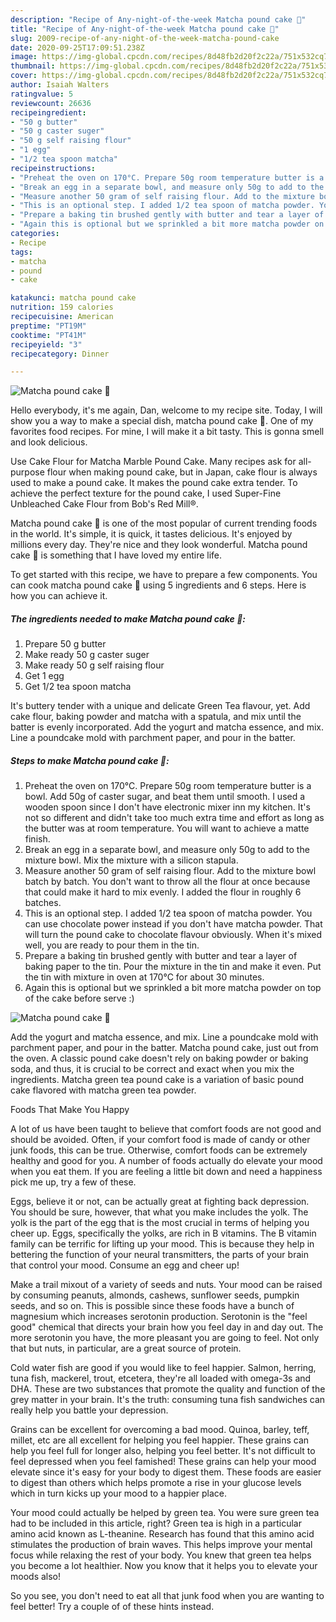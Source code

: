 ```yaml
---
description: "Recipe of Any-night-of-the-week Matcha pound cake 🍵"
title: "Recipe of Any-night-of-the-week Matcha pound cake 🍵"
slug: 2009-recipe-of-any-night-of-the-week-matcha-pound-cake
date: 2020-09-25T17:09:51.238Z
image: https://img-global.cpcdn.com/recipes/8d48fb2d20f2c22a/751x532cq70/matcha-pound-cake-🍵-recipe-main-photo.jpg
thumbnail: https://img-global.cpcdn.com/recipes/8d48fb2d20f2c22a/751x532cq70/matcha-pound-cake-🍵-recipe-main-photo.jpg
cover: https://img-global.cpcdn.com/recipes/8d48fb2d20f2c22a/751x532cq70/matcha-pound-cake-🍵-recipe-main-photo.jpg
author: Isaiah Walters
ratingvalue: 5
reviewcount: 26636
recipeingredient:
- "50 g butter"
- "50 g caster suger"
- "50 g self raising flour"
- "1 egg"
- "1/2 tea spoon matcha"
recipeinstructions:
- "Preheat the oven on 170°C. Prepare 50g room temperature butter is a bowl. Add 50g of caster sugar, and beat them until smooth. I used a wooden spoon since I don&#39;t have electronic mixer inn my kitchen. It&#39;s not so different and didn&#39;t take too much extra time and effort as long as the butter was at room temperature. You will want to achieve a matte finish."
- "Break an egg in a separate bowl, and measure only 50g to add to the mixture bowl. Mix the mixture with a silicon stapula."
- "Measure another 50 gram of self raising flour. Add to the mixture bowl batch by batch. You don&#39;t want to throw all the flour at once because that could make it hard to mix evenly. I added the flour in roughly 6 batches."
- "This is an optional step. I added 1/2 tea spoon of matcha powder. You can use chocolate power instead if you don&#39;t have matcha powder. That will turn the pound cake to chocolate flavour obviously. When it&#39;s mixed well, you are ready to pour them in the tin."
- "Prepare a baking tin brushed gently with butter and tear a layer of baking paper to the tin. Pour the mixture in the tin and make it even. Put the tin with mixture in oven at 170°C for about 30 minutes."
- "Again this is optional but we sprinkled a bit more matcha powder on top of the cake before serve :)"
categories:
- Recipe
tags:
- matcha
- pound
- cake

katakunci: matcha pound cake 
nutrition: 159 calories
recipecuisine: American
preptime: "PT19M"
cooktime: "PT41M"
recipeyield: "3"
recipecategory: Dinner

---
```



![Matcha pound cake 🍵](https://img-global.cpcdn.com/recipes/8d48fb2d20f2c22a/751x532cq70/matcha-pound-cake-🍵-recipe-main-photo.jpg)

Hello everybody, it's me again, Dan, welcome to my recipe site. Today, I will show you a way to make a special dish, matcha pound cake 🍵. One of my favorites food recipes. For mine, I will make it a bit tasty. This is gonna smell and look delicious.

Use Cake Flour for Matcha Marble Pound Cake. Many recipes ask for all-purpose flour when making pound cake, but in Japan, cake flour is always used to make a pound cake. It makes the pound cake extra tender. To achieve the perfect texture for the pound cake, I used Super-Fine Unbleached Cake Flour from Bob&#39;s Red Mill®.

Matcha pound cake 🍵 is one of the most popular of current trending foods in the world. It's simple, it is quick, it tastes delicious. It's enjoyed by millions every day. They're nice and they look wonderful. Matcha pound cake 🍵 is something that I have loved my entire life.


To get started with this recipe, we have to prepare a few components. You can cook matcha pound cake 🍵 using 5 ingredients and 6 steps. Here is how you can achieve it.

<!--inarticleads1-->

##### The ingredients needed to make Matcha pound cake 🍵:

1. Prepare 50 g butter
1. Make ready 50 g caster suger
1. Make ready 50 g self raising flour
1. Get 1 egg
1. Get 1/2 tea spoon matcha


It&#39;s buttery tender with a unique and delicate Green Tea flavour, yet. Add cake flour, baking powder and matcha with a spatula, and mix until the batter is evenly incorporated. Add the yogurt and matcha essence, and mix. Line a poundcake mold with parchment paper, and pour in the batter. 

<!--inarticleads2-->

##### Steps to make Matcha pound cake 🍵:

1. Preheat the oven on 170°C. Prepare 50g room temperature butter is a bowl. Add 50g of caster sugar, and beat them until smooth. I used a wooden spoon since I don&#39;t have electronic mixer inn my kitchen. It&#39;s not so different and didn&#39;t take too much extra time and effort as long as the butter was at room temperature. You will want to achieve a matte finish.
1. Break an egg in a separate bowl, and measure only 50g to add to the mixture bowl. Mix the mixture with a silicon stapula.
1. Measure another 50 gram of self raising flour. Add to the mixture bowl batch by batch. You don&#39;t want to throw all the flour at once because that could make it hard to mix evenly. I added the flour in roughly 6 batches.
1. This is an optional step. I added 1/2 tea spoon of matcha powder. You can use chocolate power instead if you don&#39;t have matcha powder. That will turn the pound cake to chocolate flavour obviously. When it&#39;s mixed well, you are ready to pour them in the tin.
1. Prepare a baking tin brushed gently with butter and tear a layer of baking paper to the tin. Pour the mixture in the tin and make it even. Put the tin with mixture in oven at 170°C for about 30 minutes.
1. Again this is optional but we sprinkled a bit more matcha powder on top of the cake before serve :)
<img src="//assets-global.cpcdn.com/assets/icons/button_play-2c75c40dde080a61004c1f40b05d8f140eaff45d7e9e6481dc71c63d2e7c4909.png" alt="Matcha pound cake 🍵">

Add the yogurt and matcha essence, and mix. Line a poundcake mold with parchment paper, and pour in the batter. Matcha pound cake, just out from the oven. A classic pound cake doesn&#39;t rely on baking powder or baking soda, and thus, it is crucial to be correct and exact when you mix the ingredients. Matcha green tea pound cake is a variation of basic pound cake flavored with matcha green tea powder. 

Foods That Make You Happy


A lot of us have been taught to believe that comfort foods are not good and should be avoided. Often, if your comfort food is made of candy or other junk foods, this can be true. Otherwise, comfort foods can be extremely healthy and good for you. A number of foods actually do elevate your mood when you eat them. If you are feeling a little bit down and need a happiness pick me up, try a few of these.

Eggs, believe it or not, can be actually great at fighting back depression. You should be sure, however, that what you make includes the yolk. The yolk is the part of the egg that is the most crucial in terms of helping you cheer up. Eggs, specifically the yolks, are rich in B vitamins. The B vitamin family can be terrific for lifting up your mood. This is because they help in bettering the function of your neural transmitters, the parts of your brain that control your mood. Consume an egg and cheer up!

Make a trail mixout of a variety of seeds and nuts. Your mood can be raised by consuming peanuts, almonds, cashews, sunflower seeds, pumpkin seeds, and so on. This is possible since these foods have a bunch of magnesium which increases serotonin production. Serotonin is the "feel good" chemical that directs your brain how you feel day in and day out. The more serotonin you have, the more pleasant you are going to feel. Not only that but nuts, in particular, are a great source of protein.

Cold water fish are good if you would like to feel happier. Salmon, herring, tuna fish, mackerel, trout, etcetera, they're all loaded with omega-3s and DHA. These are two substances that promote the quality and function of the grey matter in your brain. It's the truth: consuming tuna fish sandwiches can really help you battle your depression. 

Grains can be excellent for overcoming a bad mood. Quinoa, barley, teff, millet, etc are all excellent for helping you feel happier. These grains can help you feel full for longer also, helping you feel better. It's not difficult to feel depressed when you feel famished! These grains can help your mood elevate since it's easy for your body to digest them. These foods are easier to digest than others which helps promote a rise in your glucose levels which in turn kicks up your mood to a happier place.

Your mood could actually be helped by green tea. You were sure green tea had to be included in this article, right? Green tea is high in a particular amino acid known as L-theanine. Research has found that this amino acid stimulates the production of brain waves. This helps improve your mental focus while relaxing the rest of your body. You knew that green tea helps you become a lot healthier. Now you know that it helps you to elevate your moods also!

So you see, you don't need to eat all that junk food when you are wanting to feel better! Try  a  couple of  of  these  hints  instead.

